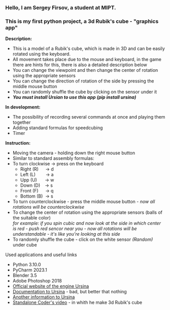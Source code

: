 ### Hello, I am Sergey Firsov, a student at MIPT.  
### This is my first python project, a 3d Rubik's cube - "graphics app"

**Description:**  
 - This is a model of a Rubik's cube, which is made in 3D and can be easily rotated using the keyboard.  
 - All movement takes place due to the mouse and keyboard, in the game there are hints for this, there is also a detailed description below  
 - You can change the viewpoint and then change the center of rotation using the appropriate sensors  
 - You can change the direction of rotation of the side by pressing the middle mouse button  
 - You can randomly shuffle the cube by clicking on the sensor under it  
 - **_You must install Ursian to use this app (pip install ursina)_**
 
**In development:**    
   - The possibility of recording several commands at once and playing them together   
   - Adding standard formulas for speedcubing    
   - Timer    
    
**Instruction:**  
 - Moving the camera - holding down the right mouse button  
 - Similar to standard assembly formulas:  
 - To turn clockwise  ->  press on the keyboard   
   - Right  (R)  &emsp;    ->     d  
   - Left   (L)&emsp;&emsp;  ->     a  
   - Upp    (U) &ensp;&emsp;->     w  
   - Down   (D)  &ensp;  ->     s  
   - Front  (F)&ensp; &ensp;  ->     q  
   - Bottom (B)&nbsp; ->     s  
 - To turn counterclockwise - press the middle mouse button - _now all rotations will be counterclockwise_
 - To change the center of rotation using the appropriate sensors  (balls of the suitable color)   
 _for example: if you spin cubic and now look at the side in which center is red - push red sencor near you - now all rotations will be understandable -
 it's like you're looking at this side_  
 - To randomly shuffle the cube - click on the white sensor _(Random)_ under cube 
 
 
 
 Used applications and useful links  
  - Python 3.10.0  
  - PyCharm 2023.1  
  - Blender 3.5  
  - Adobe Photoshop 2018  
  - [Official website of the engine Ursina](https://www.ursinaengine.org/)  
  - [Documentation to Ursina](https://www.ursinaengine.org/api_reference.html) - bad, but better that nothing  
  - [Another information to Ursina](https://github.com/pokepetter/ursina)  
  - [Standalone Coder's video](https://www.youtube.com/watch?v=2FC6Uv76fMg) - in whith he make 3d Rubik's cube
